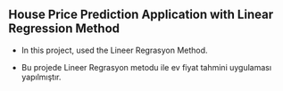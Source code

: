 ## House Price Prediction Application with Linear Regression Method

- In this project, used the Lineer Regrasyon Method.

- Bu projede Lineer Regrasyon metodu ile ev fiyat tahmini uygulaması yapılmıştır.
